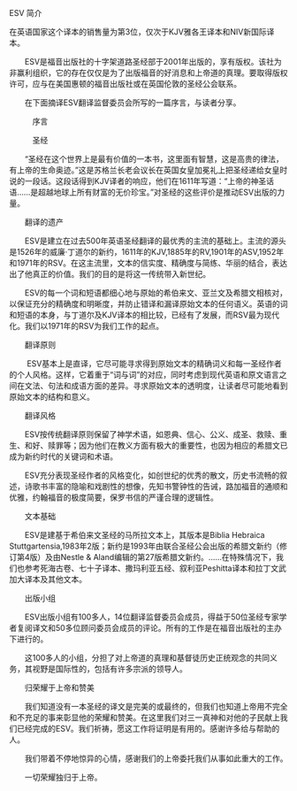 ESV 简介

在英语国家这个译本的销售量为第3位，仅次于KJV雅各王译本和NIV新国际译本。

　　ESV是福音出版社的十字架道路圣经部于2001年出版的，享有版权。该社为非赢利组织，它的存在仅仅是为了出版福音的好消息和上帝道的真理。要取得版权许可，应与在美国惠顿的福音出版社或在英国伦敦的圣经公会联系。

　　在下面摘译ESV翻译监督委员会所写的一篇序言，与读者分享。

　　　序言

　　　圣经

　　“圣经在这个世界上是最有价值的一本书，这里面有智慧，这是高贵的律法，有上帝的生命奥迹。”这是苏格兰长老会议长在英国女皇加冕礼上把圣经递给女皇时说的一段话。这段话得到KJV译者的响应，他们在1611年写道：“上帝的神圣话语……是超越地球上所有财富的无价珍宝。”对圣经的这些评价是推动ESV出版的力量。

　　翻译的遗产

　　ESV是建立在过去500年英语圣经翻译的最优秀的主流的基础上。主流的源头是1526年的威廉·丁道尔的新约，1611年的KJV,1885年的RV,1901年的ASV,1952年和1971年的RSV。在这主流里，文本的信实度、精确度与简练、华丽的结合，表达出了他真正的价值。我们的目的是将这一传统带入新世纪。

　　ESV的每一个词和短语都细心地与原始的希伯来文、亚兰文及希腊文相核对，以保证充分的精确度和明晰度，并防止错译和漏译原始文本的任何语义。英语的词和短语的本身，与丁道尔及KJV译本的相比较，已经有了发展，而RSV最为现代化。我们以1971年的RSV为我们工作的起点。

　　翻译原则

　　 ESV基本上是直译，它尽可能寻求得到原始文本的精确词义和每一圣经作者的个人风格。这样，它着重于“词与词”的对应，同时考虑到现代英语和原文语言之间在文法、句法和成语方面的差异。寻求原始文本的透明度，让读者尽可能地看到原始文本的结构和意义。

　　翻译风格

　　ESV按传统翻译原则保留了神学术语，如恩典、信心、公义、成圣、救赎、重生、和好、赎罪等；因为他们在教义方面有极大的重要性，也因为相应的希腊文已成为新约时代的关键词和术语。

　　ESV充分表现圣经作者的风格变化，如创世纪的优秀的散文，历史书流畅的叙述，诗歌书丰富的隐喻和戏剧性的想像，先知书警钟性的告诫，路加福音的通顺和优雅，约翰福音的极度简要，保罗书信的严谨合理的逻辑性。

　　文本基础

　　ESV是建基于希伯来文圣经的马所拉文本上，其版本是Biblia Hebraica Stuttgartensia,1983年2版；新约是1993年由联合圣经公会出版的希腊文新约（修订第4版）及由Nestle & Aland编辑的第27版希腊文新约。……在特殊情况下，我们也参考死海古卷、七十子译本、撒玛利亚五经、叙利亚Peshitta译本和拉丁文武加大译本及其他文本。

　　出版小组

　　ESV出版小组有100多人，14位翻译监督委员会成员，得益于50位圣经专家学者复阅译文和50多位顾问委员会成员的评论。所有的工作是在福音出版社的主办下进行的。

　　这100多人的小组，分担了对上帝道的真理和基督徒历史正统观念的共同义务，其视野是国际性的，包括有许多宗派的领导人。

　　归荣耀于上帝和赞美

　　我们知道没有一本圣经的译文是完美的或最终的，但我们也知道上帝用不完全和不充足的事来彰显他的荣耀和赞美。在这里我们对三一真神和对他的子民献上我们已经完成的ESV。我们祈祷，愿这工作将证明是有用的。感谢许多给与帮助的人。

　　我们带着不停地惊异的心情，感谢我们的上帝委托我们从事如此重大的工作。

　　一切荣耀独归于上帝。
